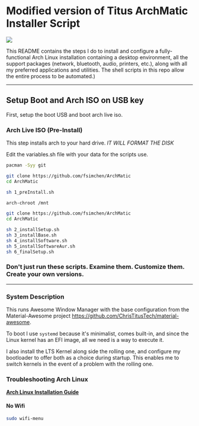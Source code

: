 # Modified version of Titus ArchMatic Installer Script

<img src="https://i.imgur.com/Yn29sze.png" />

This README contains the steps I do to install and configure a fully-functional Arch Linux installation containing a desktop environment, all the support packages (network, bluetooth, audio, printers, etc.), along with all my preferred applications and utilities. The shell scripts in this repo allow the entire process to be automated.)

---

## Setup Boot and Arch ISO on USB key

First, setup the boot USB and boot arch live iso. 

### Arch Live ISO (Pre-Install)

This step installs arch to your hard drive. *IT WILL FORMAT THE DISK*

Edit the variables.sh file with your data for the scripts use.

```bash
pacman -Syy git

git clone https://github.com/fsimchen/ArchMatic
cd ArchMatic

sh 1_preInstall.sh

arch-chroot /mnt

git clone https://github.com/fsimchen/ArchMatic
cd ArchMatic

sh 2_installSetup.sh
sh 3_installBase.sh
sh 4_installSoftware.sh
sh 5_installSoftwareAur.sh
sh 6_finalSetup.sh
```

### Don't just run these scripts. Examine them. Customize them. Create your own versions.

---

### System Description
This runs Awesome Window Manager with the base configuration from the Material-Awesome project <https://github.com/ChrisTitusTech/material-awesome>.

To boot I use `systemd` because it's minimalist, comes built-in, and since the Linux kernel has an EFI image, all we need is a way to execute it.

I also install the LTS Kernel along side the rolling one, and configure my bootloader to offer both as a choice during startup. This enables me to switch kernels in the event of a problem with the rolling one.

### Troubleshooting Arch Linux

__[Arch Linux Installation Guide](https://github.com/rickellis/Arch-Linux-Install-Guide)__

#### No Wifi

```bash
sudo wifi-menu
```
